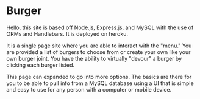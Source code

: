 # Burger

Hello, this site is based off Node.js, Express.js, and MySQL with the use of ORMs and Handlebars.  It is deployed on heroku.

It is a single page site where you are able to interact with the "menu."  You are provided a list of burgers to choose from or create your own like your own burger joint.  You have the ability to virtually "devour" a burger by clicking each burger listed.

This page can expanded to go into more options. The basics are there for you to be able to pull info from a MySQL database using a UI that is simple and easy to use for any person with a computer or mobile device.
